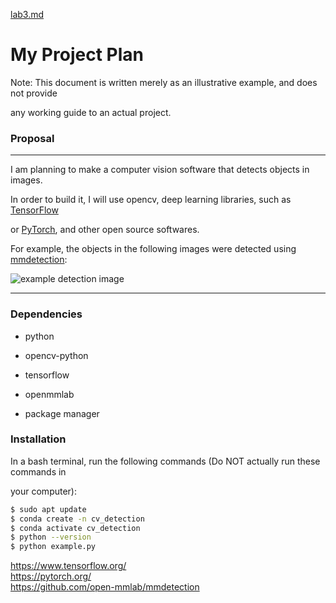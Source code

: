 [lab3.md](https://github.com/user-attachments/files/22399378/lab3.md)
# My Project Plan

Note: This document is written merely as an illustrative example, and does not provide

any working guide to an actual project.


### Proposal

---

I am planning to make a computer vision software that detects objects in images.

In order to build it, I will use opencv, deep learning libraries, such as [TensorFlow](https://www.tensorflow.org/)

or [PyTorch](https://pytorch.org/), and other open source softwares.


For example, the objects in the following images were detected using [mmdetection](https://github.com/open-mmlab/mmdetection):

![example detection image](https://user-images.githubusercontent.com/12907710/137271636-56ba1cd2-b110-4812-8221-b4c120320aa9.png)

---

### Dependencies

* python

* opencv-python

* tensorflow

* openmmlab

* package manager


### Installation

In a bash terminal, run the following commands (Do NOT actually run these commands in

your computer):


```bash
$ sudo apt update 
$ conda create -n cv_detection 
$ conda activate cv_detection 
$ python --version 
$ python example.py
```

https://www.tensorflow.org/  
https://pytorch.org/  
https://github.com/open-mmlab/mmdetection
